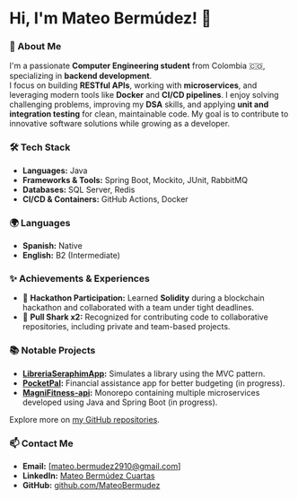 # Hi, I'm Mateo Bermúdez! 👋

### 🚀 About Me
I'm a passionate **Computer Engineering student** from Colombia 🇨🇴, specializing in **backend development**.  
I focus on building **RESTful APIs**, working with **microservices**, and leveraging modern tools like **Docker** and **CI/CD pipelines**.
I enjoy solving challenging problems, improving my **DSA** skills, and applying **unit and integration testing** for clean, maintainable code. 
My goal is to contribute to innovative software solutions while growing as a developer.

### 🛠️ Tech Stack
- **Languages:** Java  
- **Frameworks & Tools:** Spring Boot, Mockito, JUnit, RabbitMQ  
- **Databases:** SQL Server, Redis  
- **CI/CD & Containers:** GitHub Actions, Docker  

### 🌍 Languages
- **Spanish:** Native  
- **English:** B2 (Intermediate)

### ✨ Achievements & Experiences
- 🏅 **Hackathon Participation:** Learned **Solidity** during a blockchain hackathon and collaborated with a team under tight deadlines.  
- 🦈 **Pull Shark x2:** Recognized for contributing code to collaborative repositories, including private and team-based projects.  

### 📚 Notable Projects
- **[LibreriaSeraphimApp](https://github.com/MateoBermudez/LibreriaSeraphimApp):** Simulates a library using the MVC pattern.  
- **[PocketPal](https://github.com/MateoBermudez/PocketPal):** Financial assistance app for better budgeting (in progress).  
- **[MagniFitness-api](https://github.com/MateoBermudez/MagniFitness-api):** Monorepo containing multiple microservices developed using Java and Spring Boot (in progress).

Explore more on [my GitHub repositories](https://github.com/MateoBermudez?tab=repositories).

### 📫 Contact Me
- **Email:** [mateo.bermudez2910@gmail.com]    
- **LinkedIn:** [Mateo Bermúdez Cuartas](https://www.linkedin.com/in/mateo-bermudez-cuartas)
- **GitHub:** [github.com/MateoBermudez](https://github.com/MateoBermudez)
